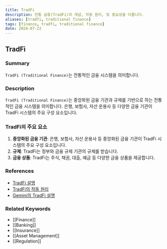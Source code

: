 ```yaml
---
title: TradFi
description: 전통 금융(TradFi)의 개념, 작동 원리, 및 중요성을 다룹니다.
aliases: [tradfi, traditional finance]
tags: [finance, tradfi, traditional finance]
date: 2024-07-22
---
```


## TradFi

### Summary

`TradFi (Traditional Finance)`는 전통적인 금융 시스템을 의미합니다.

### Description

`TradFi (Traditional Finance)`는 중앙화된 금융 기관과 규제를 기반으로 하는 전통적인 금융 시스템을 의미합니다. 은행, 보험사, 자산 운용사 등 다양한 금융 기관이 TradFi 시스템의 주요 구성 요소입니다.

### TradFi의 주요 요소

1. **중앙화된 금융 기관**: 은행, 보험사, 자산 운용사 등 중앙화된 금융 기관이 TradFi 시스템의 주요 구성 요소입니다.
2. **규제**: TradFi는 정부와 금융 규제 기관의 규제를 받습니다.
3. **금융 상품**: TradFi는 주식, 채권, 대출, 예금 등 다양한 금융 상품을 제공합니다.

### References

- [TradFi 설명](https://en.wikipedia.org/wiki/Traditional_finance)
- [TradFi의 작동 원리](https://www.investopedia.com/terms/t/traditional_finance.asp)
- [Gemini의 TradFi 설명](https://www.gemini.com/cryptopedia/search?query=tradfi)

### Related Keywords

- [[Finance]]
- [[Banking]]
- [[Insurance]]
- [[Asset Management]]
- [[Regulation]]

